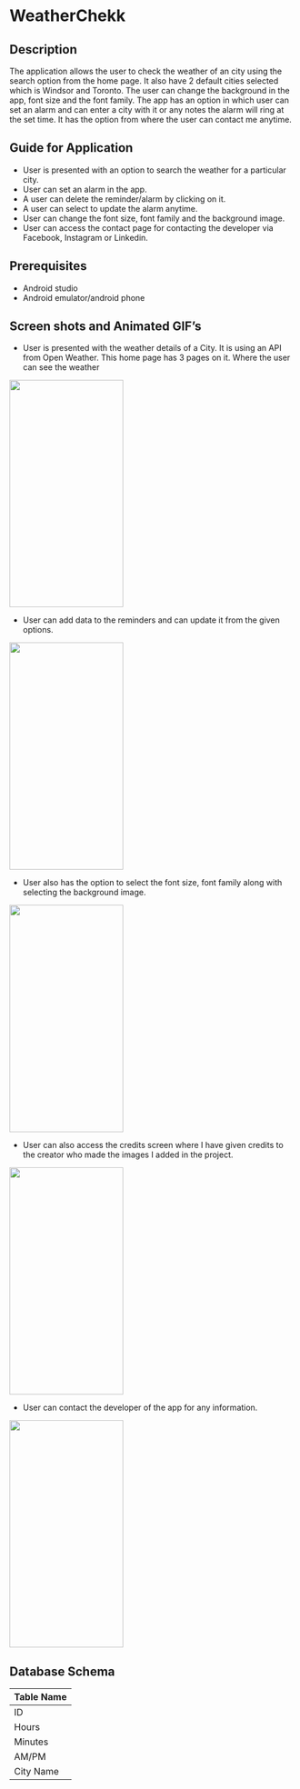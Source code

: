 # WeatherChekk

## Description

The application allows the user to check the weather of an city using the search option from the home page. It also have 2 default cities selected which is Windsor and Toronto. The user can change the background in the app, font size and the font family. The app has an option in which user can set an alarm and can enter a city with it or any notes the alarm will ring at the set time. It has the option from where the user can contact me anytime.

## Guide for Application

- User is presented with an option to search the weather for a particular city.
- User can set an alarm in the app.
- A user can delete the reminder/alarm by clicking on it.
- A user can select to update the alarm anytime.
- User can change the font size, font family and the background image.
- User can access the contact page for contacting the developer via Facebook, Instagram or Linkedin.

## Prerequisites

- Android studio
- Android emulator/android phone

## Screen shots and Animated GIF’s

- User is presented with the weather details of a City. It is using an API from Open Weather. This home page has 3 pages on it. Where the user can see the weather
<img src="https://github.com/w0749495/WeatherChekk/blob/bed426e59720a927265d39e7a44fe9316d9fe4bd/app/src/main/res/drawable/homegif.gif" height="400" width="200">

- User can add data to the reminders and can update it from the given options.
<img src="https://user-images.githubusercontent.com/72352678/114511967-9183c180-9c06-11eb-93a4-486c90f3b31a.gif" height="400" width="200"/>

- User also has the option to select the font size, font family along with selecting the background image.
<img src="https://user-images.githubusercontent.com/72352678/114512935-a3b22f80-9c07-11eb-8741-afbe9fc43c5b.png" height="400" width="200"/>

- User can also access the credits screen where I have given credits to the creator who made the images I added in the project.
<img src="https://user-images.githubusercontent.com/72352678/114513090-d2c8a100-9c07-11eb-9880-f4db5bfdb468.png" height="400" width="200"/>


- User can contact the developer of the app for any information.
<img src="https://user-images.githubusercontent.com/72352678/114513241-fd1a5e80-9c07-11eb-8c14-d4660e2ccadd.png" height="400" width="200"/>


## Database Schema
|Table Name|
|----------|
|ID|
|Hours|
|Minutes|
|AM/PM|
|City Name|

